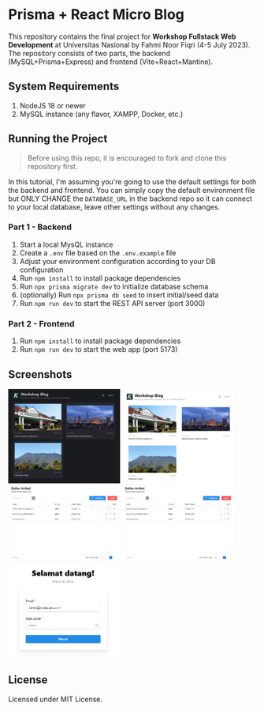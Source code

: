 # Prisma + React Micro Blog

This repository contains the final project for **Workshop Fullstack Web Development** at Universitas Nasional by Fahmi Noor Fiqri (4-5 July 2023). The repository consists of two parts, the backend (MySQL+Prisma+Express) and frontend (Vite+React+Mantine).

## System Requirements

1. NodeJS 18 or newer
2. MySQL instance (any flavor, XAMPP, Docker, etc.)

## Running the Project

> Before using this repo, it is encouraged to fork and clone this repository first.

In this tutorial, I'm assuming you're going to use the default settings for both the backend and frontend.
You can simply copy the default environment file but ONLY CHANGE the `DATABASE_URL` in the backend repo
so it can connect to your local database, leave other settings without any changes.

### Part 1 - Backend

1. Start a local MysQL instance
2. Create a `.env` file based on the `.env.example` file
3. Adjust your environment configuration according to your DB configuration
4. Run `npm install` to install package dependencies
5. Run `npx prisma migrate dev` to initialize database schema
6. (optionally) Run `npx prisma db seed` to insert initial/seed data
7. Run `npm run dev` to start the REST API server (port 3000)

### Part 2 - Frontend

1. Run `npm install` to install package dependencies
2. Run `npm run dev` to start the web app (port 5173)

## Screenshots

<img src="./img/home-dark.png" width="45%"></img>
<img src="./img/home-light.png" width="45%"></img>
<img src="./img/admin.png" width="45%"></img>
<img src="./img/edit.png" width="45%"></img>
<img src="./img/login.png" width="45%"></img>

## License

Licensed under MIT License.
